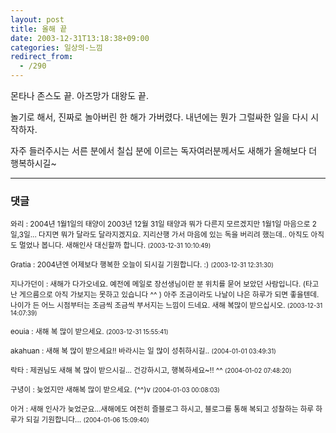 ```yaml
---
layout: post
title: 올해 끝
date: 2003-12-31T13:18:38+09:00
categories: 일상의-느낌
redirect_from:
  - /290
---
```


몬타나 존스도 끝. 아즈망가 대왕도 끝.

놀기로 해서, 진짜로 놀아버린 한 해가 가버렸다. 내년에는 뭔가 그럴싸한 일을 다시 시작하자.

자주 들러주시는 서른 분에서 칠십 분에 이르는 독자여러분께서도 새해가 올해보다 더 행복하시길~

* * *

### 댓글



<!--- cmt:595 --->
<!--- mail: --->
<!--- parent:0 --->

<small>와리 : 2004년 1월1일의 태양이 2003년 12월 31일 태양과 뭐가 다른지 모르겠지만 1월1일 마음으로 2일,3일... 다지면 뭐가 달라도 달라지겠지요. 지리산행 가서 마음에 있는 독을 버리려 했는데.. 아직도 아직도 멀었나 봅니다.  새해인사 대신할까 합니다. <small>(2003-12-31 10:10:49)</small></small>


<!--- cmt:596 --->
<!--- mail: --->
<!--- parent:0 --->

<small>Gratia : 2004년엔 어제보다 행복한 오늘이 되시길 기원합니다. :) <small>(2003-12-31 12:31:30)</small></small>


<!--- cmt:597 --->
<!--- mail: --->
<!--- parent:0 --->

<small>지나가던이 : 새해가 다가오네요. 예전에 메일로 장선생님이란 분 위치를 묻어 보았던 사람입니다. (타고난 게으름으로 아직 가보지는 못하고 있습니다 ^^ )  아주 조금이라도 나날이 나은 하루가 되면 좋을텐데. 나이가 든 어느 시점부터는 조금씩 조금씩 부서지는 느낌이 드네요.  새해 복많이 받으십시오. <small>(2003-12-31 14:07:39)</small></small>


<!--- cmt:598 --->
<!--- mail: --->
<!--- parent:0 --->

<small>eouia : 새해 복 많이 받으세요. <small>(2003-12-31 15:55:41)</small></small>


<!--- cmt:599 --->
<!--- mail: --->
<!--- parent:0 --->

<small>akahuan : 새해 복 많이 받으세요!! 바라시는 일 많이 성취하시길.. <small>(2004-01-01 03:49:31)</small></small>


<!--- cmt:600 --->
<!--- mail: --->
<!--- parent:0 --->

<small>락타 : 제권님도 새해 복 많이 받으시길... 건강하시고, 행복하세요~!! ^^ <small>(2004-01-02 07:48:20)</small></small>


<!--- cmt:601 --->
<!--- mail: --->
<!--- parent:0 --->

<small>구녕이 : 늦었지만 새해복 많이 받으세요. (^^)v <small>(2004-01-03 00:08:03)</small></small>


<!--- cmt:602 --->
<!--- mail: --->
<!--- parent:0 --->

<small>아거 : 새해 인사가 늦었군요...새해에도 여전히 즐블로그 하시고, 블로그를 통해 복되고 성찰하는 하루 하루가 되길 기원합니다... <small>(2004-01-06 15:09:40)</small></small>

